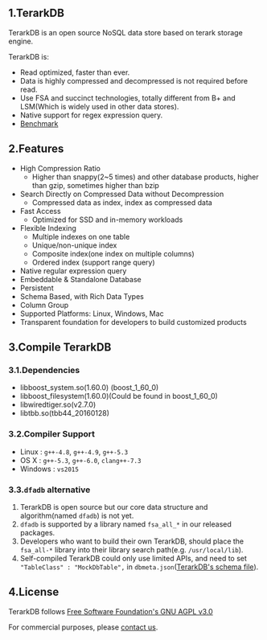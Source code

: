 ## 1.TerarkDB
TerarkDB is an open source NoSQL data store based on terark storage engine.

TerarkDB is:

- Read optimized, faster than ever.
- Data is highly compressed and decompressed is not required before read.
- Use FSA and succinct technologies, totally different from B+ and LSM(Which is widely used in other data stores).
- Native support for regex expression query.
- [Benchmark](http://terark.com/zh/blog/detail/2)

## 2.Features
- High Compression Ratio
  - Higher than snappy(2~5 times) and other database products, higher than gzip, sometimes higher than bzip
- Search Directly on Compressed Data without Decompression
  - Compressed data as index, index as compressed data
- Fast Access
  - Optimized for SSD and in-memory workloads
- Flexible Indexing
  - Multiple indexes on one table
  - Unique/non-unique index
  - Composite index(one index on multiple columns)
  - Ordered index (support range query)
- Native regular expression query
- Embeddable & Standalone Database
- Persistent
- Schema Based, with Rich Data Types
- Column Group
- Supported Platforms: Linux, Windows, Mac
- Transparent foundation for developers to build customized products

## 3.Compile TerarkDB

### 3.1.Dependencies

  - libboost_system.so(1.60.0) (boost_1_60_0)
  - libboost_filesystem(1.60.0)(Could be found in boost_1_60_0)
  - libwiredtiger.so(v2.7.0)
  - libtbb.so(tbb44_20160128)

### 3.2.Compiler Support

- Linux : `g++-4.8`, `g++-4.9`, `g++-5.3`
- OS X : `g++-5.3`, `g++-6.0`, `clang++-7.3`
- Windows : `vs2015`

### 3.3.`dfadb` alternative
1. TerarkDB is open source but our core data structure and algorithm(named `dfadb`) is not yet.
2. `dfadb` is supported by a library named `fsa_all_*` in our released packages.
3. Developers who want to build their own TerarkDB, should place the `fsa_all-*` library into their library search path(e.g. `/usr/local/lib`).
4. Self-compiled TerarkDB could only use limited APIs, and need to set `"TableClass" : "MockDbTable",` in `dbmeta.json`([TerarkDB's schema file](http://terark.com/zh/docs/1_3)).

## 4.License
TerarkDB follows [Free Software Foundation's GNU AGPL v3.0](http://www.gnu.org/licenses/agpl-3.0.html)

For commercial purposes, please  [contact us](http://www.terark.com).
